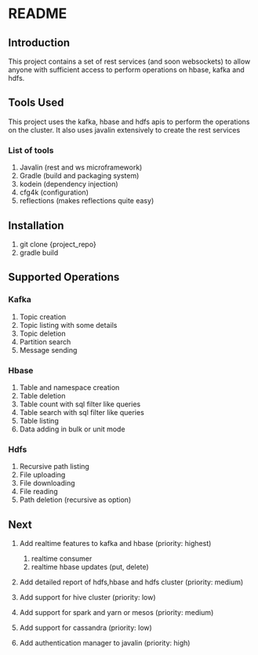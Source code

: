# README #

## Introduction ##
This project contains a set of rest services (and soon websockets) to allow anyone with sufficient access to perform operations on hbase, kafka and hdfs. 

## Tools Used ##
This project uses the kafka, hbase and hdfs apis to perform the operations on the cluster. It also uses javalin extensively to create the rest services

### List of tools ###

1. Javalin (rest and ws microframework)
2. Gradle (build and packaging system)
3. kodein (dependency injection)
4. cfg4k (configuration)
5. reflections (makes reflections quite easy)

## Installation ##

1. git clone {project_repo}
2. gradle build

## Supported Operations

### Kafka ###

1. Topic creation
2. Topic listing with some details
3. Topic deletion
4. Partition search
5. Message sending

### Hbase ###

1. Table and namespace creation
2. Table deletion
3. Table count with sql filter like queries
4. Table search with sql filter like queries
5. Table listing
6. Data adding in bulk or unit mode

### Hdfs ###

1. Recursive path listing
2. File uploading
3. File downloading
4. File reading
5. Path deletion (recursive as option)

## Next ##

1. Add realtime features to kafka and hbase (priority: highest)
	1. realtime consumer
	2. realtime hbase updates (put, delete) 
	
2. Add detailed report of hdfs,hbase and hdfs cluster (priority: medium)

3. Add support for hive cluster (priority: low)

4. Add support for spark and yarn or mesos (priority: medium)

5. Add support for cassandra (priority: low)

6. Add authentication manager to javalin (priority: high)